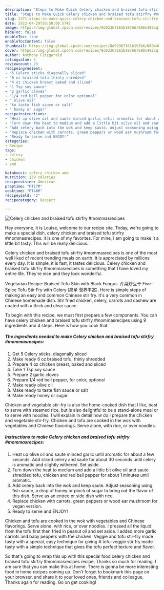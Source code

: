 ```yaml
---
description: "Steps to Make Quick Celery chicken and braised tofu stirfry #mommasrecipes"
title: "Steps to Make Quick Celery chicken and braised tofu stirfry #mommasrecipes"
slug: 2271-steps-to-make-quick-celery-chicken-and-braised-tofu-stirfry-mommasrecipes
date: 2022-04-29T20:58:00.574Z
image: https://img-global.cpcdn.com/recipes/8d02367161b197b6/680x482cq70/celery-chicken-and-braised-tofu-stirfry-mommasrecipes-recipe-main-photo.jpg
hideToc: false
enableToc: true
enableTocContent: false
thumbnail: https://img-global.cpcdn.com/recipes/8d02367161b197b6/680x482cq70/celery-chicken-and-braised-tofu-stirfry-mommasrecipes-recipe-main-photo.jpg
cover: https://img-global.cpcdn.com/recipes/8d02367161b197b6/680x482cq70/celery-chicken-and-braised-tofu-stirfry-mommasrecipes-recipe-main-photo.jpg
author: Anthony Fitzgerald
ratingvalue: 4
reviewcount: 23
recipeingredient:
- "5 Celery sticks diagonally sliced"
- "6 oz braised tofu thinly shredded"
- "4 oz chicken breast baked and sliced"
- "1 Tsp soy sauce"
- "2 garlic cloves"
- "1/4 red bell pepper for color optional"
- " olive oil"
- "to taste fish sauce or salt"
- " honey or sugar"
recipeinstructions:
- "Heat up olive oil and saute minced garlic until aromatic for about a few seconds. Add sliced celery and saute for about 30 seconds until celery is aromatic and slightly withered. Set aside."
- "Turn down the heat to medium and add a little bit oilve oil and saute shredded tofu, chicken and red bell pepper for about 1 minutes until aromatic."
- "Add celery back into the wok and keep saute. Adjust seasoning using fish sauce, a drop of honey or pinch of sugar to bring out the flavor of this dish. Serve as an entree or side dish with rice."
- "Replace chicken with carrots, green peppers or wood ear mushroom for vegan version."
- "Ready to serve and ENJOY!"
categories:
- Recipe
tags:
- celery
- chicken
- and

katakunci: celery chicken and 
nutrition: 139 calories
recipecuisine: American
preptime: "PT17M"
cooktime: "PT48M"
recipeyield: "2"
recipecategory: Dessert

---
```



![Celery chicken and braised tofu stirfry #mommasrecipes](https://img-global.cpcdn.com/recipes/8d02367161b197b6/680x482cq70/celery-chicken-and-braised-tofu-stirfry-mommasrecipes-recipe-main-photo.jpg)

Hey everyone, it is Louise, welcome to our recipe site. Today, we're going to make a special dish, celery chicken and braised tofu stirfry #mommasrecipes. It is one of my favorites. For mine, I am going to make it a little bit tasty. This will be really delicious.

Celery chicken and braised tofu stirfry #mommasrecipes is one of the most well liked of recent trending meals on earth. It is appreciated by millions every day. It is simple, it is fast, it tastes delicious. Celery chicken and braised tofu stirfry #mommasrecipes is something that I have loved my entire life. They're nice and they look wonderful.

Vegetarian Recipe: Braised Tofu Skin with Black Fungus. 芹菜炒豆干 Five-Spice Tofu Stir Fry with Celery (简单 营养丰富). Here is simple steps of making an easy and common Chinese stir fry. It&#39;s a very common in Chinese homemade dish. Stir fried chicken, celery, carrots and cashew are coated with a thick and clear sauce.


To begin with this recipe, we must first prepare a few components. You can have celery chicken and braised tofu stirfry #mommasrecipes using 9 ingredients and 4 steps. Here is how you cook that.

<!--inarticleads1-->

##### The ingredients needed to make Celery chicken and braised tofu stirfry #mommasrecipes:

1. Get 5 Celery sticks, diagonally sliced
1. Make ready 6 oz braised tofu, thinly shredded
1. Prepare 4 oz chicken breast, baked and sliced
1. Take 1 Tsp soy sauce
1. Prepare 2 garlic cloves
1. Prepare 1/4 red bell pepper, for color, optional
1. Make ready  olive oil
1. Make ready to taste fish sauce or salt
1. Make ready  honey or sugar


Chicken and vegetable stir-fry is also the home-cooked dish that I like, best to serve with steamed rice, but is also delightful to be a stand-alone meal or to serve with noodles. I will explain in detail how do I prepare the chicken and vegetable stir-fry. Chicken and tofu are cooked in the wok with vegetables and Chinese flavorings. Serve alone, with rice, or over noodles. 

<!--inarticleads2-->

##### Instructions to make Celery chicken and braised tofu stirfry #mommasrecipes:

1. Heat up olive oil and saute minced garlic until aromatic for about a few seconds. Add sliced celery and saute for about 30 seconds until celery is aromatic and slightly withered. Set aside.
1. Turn down the heat to medium and add a little bit oilve oil and saute shredded tofu, chicken and red bell pepper for about 1 minutes until aromatic.
1. Add celery back into the wok and keep saute. Adjust seasoning using fish sauce, a drop of honey or pinch of sugar to bring out the flavor of this dish. Serve as an entree or side dish with rice.
1. Replace chicken with carrots, green peppers or wood ear mushroom for vegan version.
1. Ready to serve and ENJOY!

Chicken and tofu are cooked in the wok with vegetables and Chinese flavorings. Serve alone, with rice, or over noodles. I pressed all the liquid from the tofu first then fried in peanut oil and set aside. I added more garlic carrots and baby peppers with the chicken. Veggie and tofu stir-fry made tasty with a special, easy technique for giving A tofu-veggie stir fry made tasty with a simple technique that gives the tofu perfect texture and flavor. 

So that's going to wrap this up with this special food celery chicken and braised tofu stirfry #mommasrecipes recipe. Thanks so much for reading. I am sure that you can make this at home. There is gonna be more interesting food in home recipes coming up. Don't forget to bookmark this page on your browser, and share it to your loved ones, friends and colleague. Thanks again for reading. Go on get cooking!
